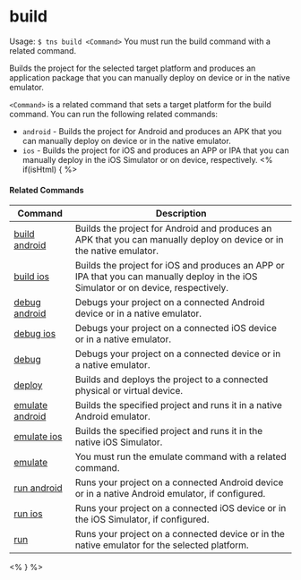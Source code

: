 build
==========

Usage:
    `$ tns build <Command>`
You must run the build command with a related command.

Builds the project for the selected target platform and produces an application package that you can manually deploy on device or in the native emulator.

`<Command>` is a related command that sets a target platform for the build command. You can run the following related commands:
* `android` - Builds the project for Android and produces an APK that you can manually deploy on device or in the native emulator.
* `ios` - Builds the project for iOS and produces an APP or IPA that you can manually deploy in the iOS Simulator or on device, respectively.
<% if(isHtml) { %> 

#### Related Commands

Command | Description
----------|----------
[build android](build-android.html) | Builds the project for Android and produces an APK that you can manually deploy on device or in the native emulator.
[build ios](build-ios.html) | Builds the project for iOS and produces an APP or IPA that you can manually deploy in the iOS Simulator or on device, respectively.
[debug android](debug-android.html) | Debugs your project on a connected Android device or in a native emulator.
[debug ios](debug-ios.html) | Debugs your project on a connected iOS device or in a native emulator.
[debug](debug.html) | Debugs your project on a connected device or in a native emulator.
[deploy](deploy.html) | Builds and deploys the project to a connected physical or virtual device.
[emulate android](emulate-android.html) | Builds the specified project and runs it in a native Android emulator.
[emulate ios](emulate-ios.html) | Builds the specified project and runs it in the native iOS Simulator.
[emulate](emulate.html) | You must run the emulate command with a related command.
[run android](run-android.html) | Runs your project on a connected Android device or in a native Android emulator, if configured.
[run ios](run-ios.html) | Runs your project on a connected iOS device or in the iOS Simulator, if configured.
[run](run.html) | Runs your project on a connected device or in the native emulator for the selected platform.
<% } %>